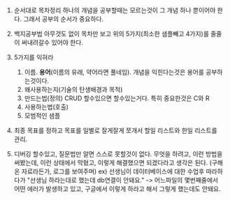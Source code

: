 
1. 순서대로 목차정리
하나의 개념을 공부할때는 모르는것이 그 개념 하나 뿐이어야 한다. 그래서 공부의 순서가 중요하다.

2. 백지공부법
아무것도 없이 목차만 보고 위의 5가지(최소한 샘플빼고 4가지)를 줄줄이 써내려갈수 있어야 한다.

3. 5가지를 익혀라
	1. 이름. **용어**(이름의 유래, 약어라면 풀네임). 개념을 익힌다는것은 용어를 공부하는것이다.
	2. 왜사용하는지(기술의 탄생배경과 목적)
	3. 만드는법(정의)
		CRUD 할수있으면 할수있는거다. 특히 중요한것은 C와 R
	4. 사용하는법(호출)
	5. 모범적인 샘플


4. 최종 목표를 정하고
목표를 일별로 잘게잘게 쪼개서
할일 리스트와 한일 리스트를 관리.

5. 디버깅 할수있고, 질문법만 알면 스스로 못할것이 없다.
무엇을 하려고,
이런 방법을 써봤는데,
이런 상태에서 막혔고,
이렇게 해결했으면 되겠다라고 생각은 된다.
(구해온 자료라든가, 로그를 보여주며)
ex) 선생님이 데이터베이스에 대한 수업후 따라하다가 "선생님 하라는대로 했는데 db연결이 안돼요."
-> 어느파일의 몇번째줄에서 어떤 에러가 발생하고 있고, 구글에서 이렇게 하라고 해서 그렇게 했는데도 안돼요.
